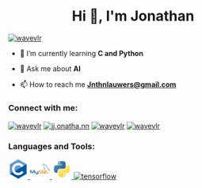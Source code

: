 <h1 align="center">Hi 👋, I'm Jonathan</h1>

<p align="left"> <a href="https://twitter.com/wavevlr" target="blank"><img src="https://img.shields.io/twitter/follow/wavevlr?logo=twitter&style=for-the-badge" alt="wavevlr" /></a> </p>

- 🌱 I’m currently learning **C and Python**

- 💬 Ask me about **AI**

- 📫 How to reach me **Jnthnlauwers@gmail.com**

<h3 align="left">Connect with me:</h3>
<p align="left">
<a href="https://twitter.com/wavevlr" target="blank"><img align="center" src="https://raw.githubusercontent.com/rahuldkjain/github-profile-readme-generator/master/src/images/icons/Social/twitter.svg" alt="wavevlr" height="30" width="40" /></a>
<a href="https://instagram.com/jj.onatha.nn" target="blank"><img align="center" src="https://raw.githubusercontent.com/rahuldkjain/github-profile-readme-generator/master/src/images/icons/Social/instagram.svg" alt="jj.onatha.nn" height="30" width="40" /></a>
<a href="https://www.youtube.com/c/wavevlr" target="blank"><img align="center" src="https://raw.githubusercontent.com/rahuldkjain/github-profile-readme-generator/master/src/images/icons/Social/youtube.svg" alt="wavevlr" height="30" width="40" /></a>
<a href="https://www.leetcode.com/Jonathan-Data" target="blank"><img align="center" src="https://raw.githubusercontent.com/rahuldkjain/github-profile-readme-generator/master/src/images/icons/Social/leet-code.svg" alt="wavevlr" height="30" width="40" /></a>
</p>

<h3 align="left">Languages and Tools:</h3>
<p align="left"> <a href="https://www.cprogramming.com/" target="_blank" rel="noreferrer"> <img src="https://raw.githubusercontent.com/devicons/devicon/master/icons/c/c-original.svg" alt="c" width="40" height="40"/> </a> <a href="https://www.mysql.com/" target="_blank" rel="noreferrer"> <img src="https://raw.githubusercontent.com/devicons/devicon/master/icons/mysql/mysql-original-wordmark.svg" alt="mysql" width="40" height="40"/> </a> <a href="https://www.python.org" target="_blank" rel="noreferrer"> <img src="https://raw.githubusercontent.com/devicons/devicon/master/icons/python/python-original.svg" alt="python" width="40" height="40"/> </a> <a href="https://www.tensorflow.org" target="_blank" rel="noreferrer"> <img src="https://www.vectorlogo.zone/logos/tensorflow/tensorflow-icon.svg" alt="tensorflow" width="40" height="40"/> </a> </p>

